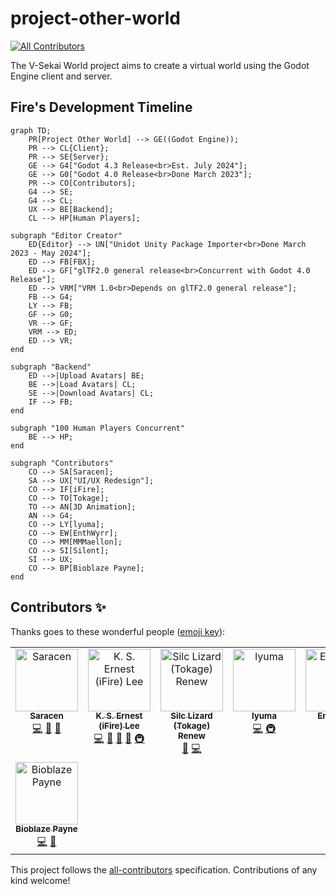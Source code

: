 # project-other-world

<!-- ALL-CONTRIBUTORS-BADGE:START - Do not remove or modify this section -->
[![All Contributors](https://img.shields.io/badge/all_contributors-8-orange.svg?style=flat-square)](#contributors-)
<!-- ALL-CONTRIBUTORS-BADGE:END -->

The V-Sekai World project aims to create a virtual world using the Godot Engine client and server.

## Fire's Development Timeline

```mermaid
graph TD;
    PR[Project Other World] --> GE((Godot Engine));
    PR --> CL{Client};
    PR --> SE{Server};
    GE --> G4["Godot 4.3 Release<br>Est. July 2024"];
    GE --> G0["Godot 4.0 Release<br>Done March 2023"];
    PR --> CO[Contributors];
    G4 --> SE;
    G4 --> CL;
    UX --> BE[Backend];
    CL --> HP[Human Players];

subgraph "Editor Creator"
    ED{Editor} --> UN["Unidot Unity Package Importer<br>Done March 2023 - May 2024"];
    ED --> FB[FBX];
    ED --> GF["glTF2.0 general release<br>Concurrent with Godot 4.0 Release"];
    ED --> VRM["VRM 1.0<br>Depends on glTF2.0 general release"];
    FB --> G4;
    LY --> FB;
    GF --> G0;
    VR --> GF;
    VRM --> ED;
    ED --> VR;
end

subgraph "Backend"
    ED -->|Upload Avatars| BE;
    BE -->|Load Avatars| CL;
    SE -->|Download Avatars| CL;
    IF --> FB;
end

subgraph "100 Human Players Concurrent"
    BE --> HP;
end

subgraph "Contributors"
    CO --> SA[Saracen];
    SA --> UX["UI/UX Redesign"];
    CO --> IF[iFire];
    CO --> TO[Tokage];
    TO --> AN[3D Animation];
    AN --> G4;
    CO --> LY[lyuma];
    CO --> EW[EnthWyrr];
    CO --> MM[MMMaellon];
    CO --> SI[Silent];
    SI --> UX;
    CO --> BP[Bioblaze Payne];
end
```

## Contributors ✨

Thanks goes to these wonderful people ([emoji key](https://allcontributors.org/docs/en/emoji-key)):

<!-- ALL-CONTRIBUTORS-LIST:START - Do not remove or modify this section -->
<!-- prettier-ignore-start -->
<!-- markdownlint-disable -->
<table>
  <tbody>
    <tr>
      <td align="center" valign="top" width="14.28%"><a href="https://github.com/SaracenOne"><img src="https://avatars.githubusercontent.com/u/12756047?v=4?s=100" width="100px;" alt="Saracen"/><br /><sub><b>Saracen</b></sub></a><br /><a href="https://github.com/V-Sekai/v-sekai-other-world/commits?author=SaracenOne" title="Code">💻</a> <a href="#design-SaracenOne" title="Design">🎨</a> <a href="#ideas-SaracenOne" title="Ideas, Planning, & Feedback">🤔</a></td>
      <td align="center" valign="top" width="14.28%"><a href="https://chibifire.com"><img src="https://avatars.githubusercontent.com/u/32321?v=4?s=100" width="100px;" alt="K. S. Ernest (iFire) Lee"/><br /><sub><b>K. S. Ernest (iFire) Lee</b></sub></a><br /><a href="https://github.com/V-Sekai/v-sekai-other-world/commits?author=fire" title="Code">💻</a> <a href="#design-fire" title="Design">🎨</a> <a href="#research-fire" title="Research">🔬</a> <a href="#ideas-fire" title="Ideas, Planning, & Feedback">🤔</a> <a href="#infra-fire" title="Infrastructure (Hosting, Build-Tools, etc)">🚇</a></td>
      <td align="center" valign="top" width="14.28%"><a href="http://tokage.info/lab"><img src="https://avatars.githubusercontent.com/u/61938263?v=4?s=100" width="100px;" alt="Silc Lizard (Tokage) Renew"/><br /><sub><b>Silc Lizard (Tokage) Renew</b></sub></a><br /><a href="#design-TokageItLab" title="Design">🎨</a> <a href="https://github.com/V-Sekai/v-sekai-other-world/commits?author=TokageItLab" title="Code">💻</a></td>
      <td align="center" valign="top" width="14.28%"><a href="https://github.com/lyuma"><img src="https://avatars.githubusercontent.com/u/39946030?v=4?s=100" width="100px;" alt="lyuma"/><br /><sub><b>lyuma</b></sub></a><br /><a href="https://github.com/V-Sekai/v-sekai-other-world/commits?author=lyuma" title="Code">💻</a> <a href="#infra-lyuma" title="Infrastructure (Hosting, Build-Tools, etc)">🚇</a></td>
      <td align="center" valign="top" width="14.28%"><a href="https://github.com/EnthWyrr"><img src="https://avatars.githubusercontent.com/u/51394825?v=4?s=100" width="100px;" alt="EnthWyrr"/><br /><sub><b>EnthWyrr</b></sub></a><br /><a href="#translation-EnthWyrr" title="Translation">🌍</a></td>
      <td align="center" valign="top" width="14.28%"><a href="https://github.com/MMMaellon"><img src="https://avatars.githubusercontent.com/u/52807725?v=4?s=100" width="100px;" alt="MMMaellon"/><br /><sub><b>MMMaellon</b></sub></a><br /><a href="https://github.com/V-Sekai/v-sekai-other-world/commits?author=MMMaellon" title="Code">💻</a> <a href="#design-MMMaellon" title="Design">🎨</a></td>
      <td align="center" valign="top" width="14.28%"><a href="http://s-ilent.gitlab.io/"><img src="https://avatars.githubusercontent.com/u/16026653?v=4?s=100" width="100px;" alt="Silent"/><br /><sub><b>Silent</b></sub></a><br /><a href="#design-s-ilent" title="Design">🎨</a> <a href="#ideas-s-ilent" title="Ideas, Planning, & Feedback">🤔</a></td>
    </tr>
    <tr>
      <td align="center" valign="top" width="14.28%"><a href="https://www.linkedin.com/in/mraarseth"><img src="https://avatars.githubusercontent.com/u/2059119?v=4?s=100" width="100px;" alt="Bioblaze Payne"/><br /><sub><b>Bioblaze Payne</b></sub></a><br /><a href="https://github.com/V-Sekai/v-sekai-other-world/commits?author=Bioblaze" title="Code">💻</a> <a href="#ideas-Bioblaze" title="Ideas, Planning, & Feedback">🤔</a></td>
    </tr>
  </tbody>
</table>

<!-- markdownlint-restore -->
<!-- prettier-ignore-end -->

<!-- ALL-CONTRIBUTORS-LIST:END -->

This project follows the [all-contributors](https://github.com/all-contributors/all-contributors) specification. Contributions of any kind welcome!

